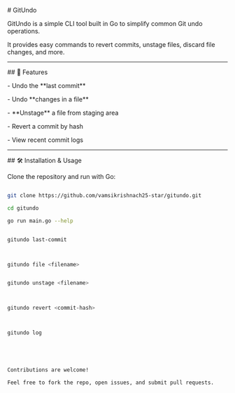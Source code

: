 \# GitUndo



GitUndo is a simple CLI tool built in Go to simplify common Git undo operations.  

It provides easy commands to revert commits, unstage files, discard file changes, and more.



---



\## 🚀 Features

\- Undo the \*\*last commit\*\*

\- Undo \*\*changes in a file\*\*

\- \*\*Unstage\*\* a file from staging area

\- Revert a commit by hash

\- View recent commit logs



---



\## 🛠️ Installation \& Usage

Clone the repository and run with Go:



```bash

git clone https://github.com/vamsikrishnach25-star/gitundo.git

cd gitundo

go run main.go --help


gitundo last-commit



gitundo file <filename>


gitundo unstage <filename>



gitundo revert <commit-hash>



gitundo log





Contributions are welcome!

Feel free to fork the repo, open issues, and submit pull requests.


